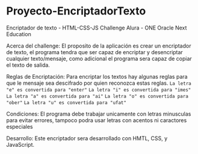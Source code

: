 # Proyecto-EncriptadorTexto
Encriptador de texto - HTML-CSS-JS
Challenge Alura - ONE Oracle Next Education


Acerca del challenge:
El proposito de la aplicación es crear un encriptador de texto, el programa tendra que ser capaz de encriptar y desencriptar cualquier texto/mensaje, como adicional el programa sera capaz de copiar el texto de salida.


Reglas de Encriptación:
Para encriptar los textos hay algunas reglas para que le mensaje sea descifrado por quien reconozca estas reglas.
`La letra "e" es convertida para "enter"`
`La letra "i" es convertida para "imes"`
`La letra "a" es convertida para "ai"`
`La letra "o" es convertida para "ober"`
`La letra "u" es convertida para "ufat"`


Condiciones:
El programa debe trabajar unicamente con letras minusculas para evitar errores, tampoco podra usar letras con acentos ni caractores especiales


Desarrollo:
Este encriptador sera desarrollado con HMTL, CSS, y JavaScript.
